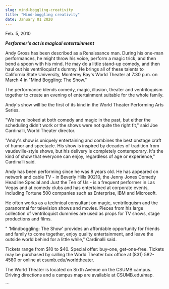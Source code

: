 ```yaml
---
slug: mind-boggling-creativity
title: "Mind-boggling creativity"
date: January 01 2020
---
```


 
<p>Feb. 5, 2010</p>
<p>
  <strong><em>Performer's act is magical entertainment</em></strong>
</p>
<p>
  Andy Gross has been described as a Renaissance man. During his one-man
  performances, he might throw his voice, perform a magic trick, and then bend a
  spoon with his mind. He may do a little stand-up comedy, and then haul out his
  ventriloquist's dummy. He brings all of these talents to California State
  University, Monterey Bay's World Theater at 7:30 p.m. on March 4 in "Mind
  Boggling: The Show."
</p>
<p>
  The performance blends comedy, magic, illusion, theater and ventriloquism
  together to create an evening of entertainment suitable for the whole family.
</p>
<p>
  Andy's show will be the first of its kind in the World Theater Performing Arts
  Series.
</p>
<p>
  "We have looked at both comedy and magic in the past, but either the
  scheduling didn't work or the shows were not quite the right fit," said Joe
  Cardinalli, World Theater director.
</p>
<p>
  "Andy's show is uniquely entertaining and combines the best onstage craft of
  humor and spectacle. His show is inspired by decades of tradition from
  vaudeville-style shows, but his delivery is completely contemporary. It's the
  kind of show that everyone can enjoy, regardless of age or experience,"
  Cardinalli said.
</p>
<p>
  Andy has been performing since he was 8 years old. He has appeared on network
  and cable TV - in Beverly Hills 90210, the Jenny Jones Comedy Headline Special
  and Just the Ten of Us - is a frequent performer in Las Vegas and at comedy
  clubs and has entertained at corporate events, including Fortune 500 companies
  such as Enterprise, IBM and Microsoft.
</p>
<p>
  He often works as a technical consultant on magic, ventriloquism and the
  paranormal for television shows and movies. Pieces from his large collection
  of ventriloquist dummies are used as props for TV shows, stage productions and
  films.
</p>
<p>
  " 'Mindboggling: The Show' provides an affordable opportunity for friends and
  family to come together, enjoy quality entertainment, and leave the outside
  world behind for a little while," Cardinalli said.
</p>
<p>
  Tickets range from $10 to $40. Special offer: buy-one, get-one-free. Tickets
  may be purchased by calling the World Theater box office at (831) 582-4580 or
  online at <a href="https://csumb.edu/worldtheater">csumb.edu/worldtheater</a>.
</p>
<p>
  The World Theater is located on Sixth Avenue on the CSUMB campus. Driving
  directions and a campus map are available at CSUMB.edu/map.
</p>
<p></p>
<p></p>
```
